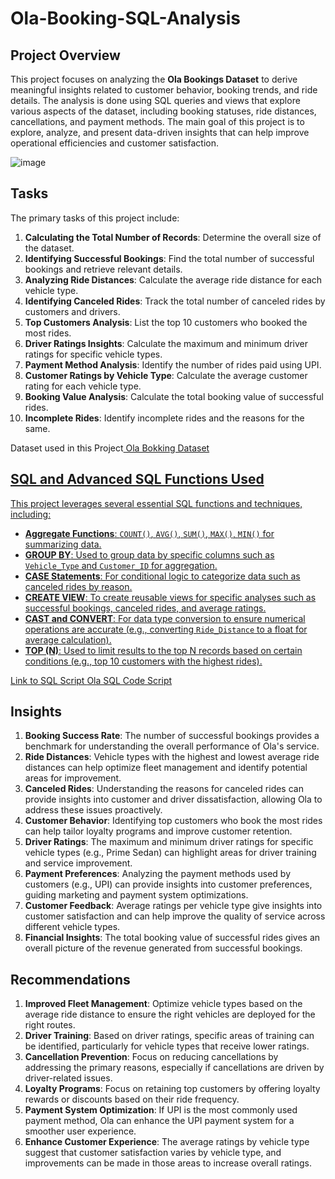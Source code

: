 # Ola-Booking-SQL-Analysis
## Project Overview

This project focuses on analyzing the **Ola Bookings Dataset** to derive meaningful insights related to customer behavior, booking trends, and ride details. The analysis is done using SQL queries and views that explore various aspects of the dataset, including booking statuses, ride distances, cancellations, and payment methods. The main goal of this project is to explore, analyze, and present data-driven insights that can help improve operational efficiencies and customer satisfaction.

![image](https://github.com/user-attachments/assets/ab8ec42f-0e9a-457b-bb1b-a403b2f04fe0)


## Tasks

The primary tasks of this project include:

1. **Calculating the Total Number of Records**: Determine the overall size of the dataset.
2. **Identifying Successful Bookings**: Find the total number of successful bookings and retrieve relevant details.
3. **Analyzing Ride Distances**: Calculate the average ride distance for each vehicle type.
4. **Identifying Canceled Rides**: Track the total number of canceled rides by customers and drivers.
5. **Top Customers Analysis**: List the top 10 customers who booked the most rides.
6. **Driver Ratings Insights**: Calculate the maximum and minimum driver ratings for specific vehicle types.
7. **Payment Method Analysis**: Identify the number of rides paid using UPI.
8. **Customer Ratings by Vehicle Type**: Calculate the average customer rating for each vehicle type.
9. **Booking Value Analysis**: Calculate the total booking value of successful rides.
10. **Incomplete Rides**: Identify incomplete rides and the reasons for the same.

Dataset used in this Project<a href ="Bookings-100000-Rows.csv"> Ola Bokking Dataset

## SQL and Advanced SQL Functions Used

This project leverages several essential SQL functions and techniques, including:

- **Aggregate Functions**: `COUNT()`, `AVG()`, `SUM()`, `MAX()`, `MIN()` for summarizing data.
- **GROUP BY**: Used to group data by specific columns such as `Vehicle_Type` and `Customer_ID` for aggregation.
- **CASE Statements**: For conditional logic to categorize data such as canceled rides by reason.
- **CREATE VIEW**: To create reusable views for specific analyses such as successful bookings, canceled rides, and average ratings.
- **CAST and CONVERT**: For data type conversion to ensure numerical operations are accurate (e.g., converting `Ride_Distance` to a float for average calculation).
- **TOP (N)**: Used to limit results to the top N records based on certain conditions (e.g., top 10 customers with the highest rides).

 Link to SQL Script <a href = "Ola SQL Analytics Script.sql"> Ola SQL Code Script </a>
 
## Insights

1. **Booking Success Rate**: The number of successful bookings provides a benchmark for understanding the overall performance of Ola's service.
2. **Ride Distances**: Vehicle types with the highest and lowest average ride distances can help optimize fleet management and identify potential areas for improvement.
3. **Canceled Rides**: Understanding the reasons for canceled rides can provide insights into customer and driver dissatisfaction, allowing Ola to address these issues proactively.
4. **Customer Behavior**: Identifying top customers who book the most rides can help tailor loyalty programs and improve customer retention.
5. **Driver Ratings**: The maximum and minimum driver ratings for specific vehicle types (e.g., Prime Sedan) can highlight areas for driver training and service improvement.
6. **Payment Preferences**: Analyzing the payment methods used by customers (e.g., UPI) can provide insights into customer preferences, guiding marketing and payment system optimizations.
7. **Customer Feedback**: Average ratings per vehicle type give insights into customer satisfaction and can help improve the quality of service across different vehicle types.
8. **Financial Insights**: The total booking value of successful rides gives an overall picture of the revenue generated from successful bookings.

## Recommendations

1. **Improved Fleet Management**: Optimize vehicle types based on the average ride distance to ensure the right vehicles are deployed for the right routes.
2. **Driver Training**: Based on driver ratings, specific areas of training can be identified, particularly for vehicle types that receive lower ratings.
3. **Cancellation Prevention**: Focus on reducing cancellations by addressing the primary reasons, especially if cancellations are driven by driver-related issues.
4. **Loyalty Programs**: Focus on retaining top customers by offering loyalty rewards or discounts based on their ride frequency.
5. **Payment System Optimization**: If UPI is the most commonly used payment method, Ola can enhance the UPI payment system for a smoother user experience.
6. **Enhance Customer Experience**: The average ratings by vehicle type suggest that customer satisfaction varies by vehicle type, and improvements can be made in those areas to increase overall ratings.
